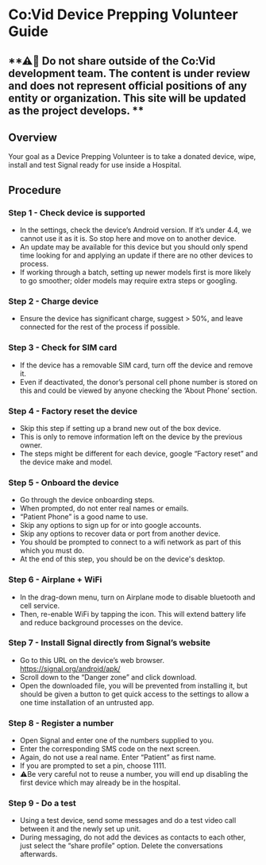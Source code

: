 # Co:Vid Device Prepping Volunteer Guide

## **⚠🛑 Do not share outside of the Co:Vid development team. The content is under review and does not represent official positions of any entity or organization. This site will be updated as the project develops. **

## Overview

Your goal as a Device Prepping Volunteer is to take a donated device, wipe, install and test Signal ready for use inside a Hospital.

## Procedure

### Step 1 - Check device is supported
- In the settings, check the device’s Android version. If it’s under 4.4, we cannot use it as it is. So stop here and move on to another device.
- An update may be available for this device but you should only spend time looking for and applying an update if there are no other devices to process.
- If working through a batch, setting up newer models first is more likely to go smoother; older models may require extra steps or googling.

### Step 2 - Charge device
- Ensure the device has significant charge, suggest > 50%, and leave connected for the rest of the process if possible.

### Step 3 - Check for SIM card
- If the device has a removable SIM card, turn off the device and remove it. 
- Even if deactivated, the donor’s personal cell phone number is stored on this and could be viewed by anyone checking the ‘About Phone’ section.

### Step 4 - Factory reset the device
- Skip this step if setting up a brand new out of the box device.
- This is only to remove information left on the device by the previous owner.
- The steps might be different for each device, google “Factory reset” and the device make and model.

### Step 5 - Onboard the device
- Go through the device onboarding steps.
- When prompted, do not enter real names or emails.
- “Patient Phone” is a good name to use.
- Skip any options to sign up for or into google accounts.
- Skip any options to recover data or port from another device.
- You should be prompted to connect to a wifi network as part of this which you must do.
- At the end of this step, you should be on the device's desktop.

### Step 6 - Airplane + WiFi
- In the drag-down menu, turn on Airplane mode to disable bluetooth and cell service.
- Then, re-enable WiFi by tapping the icon. This will extend battery life and reduce background processes on the device.

### Step 7 - Install Signal directly from Signal’s website
- Go to this URL on the device’s web browser. https://signal.org/android/apk/
- Scroll down to the “Danger zone” and click download.
- Open the downloaded file, you will be prevented from installing it, but should be given a button to get quick access to the settings to allow a one time installation of an untrusted app.

### Step 8 - Register a number
- Open Signal and enter one of the numbers supplied to you.
- Enter the corresponding SMS code on the next screen.
- Again, do not use a real name. Enter “Patient” as first name.
- If you are prompted to set a pin, choose 1111.
- ⚠️Be very careful not to reuse a number, you will end up disabling the first device which may already be in the hospital.

### Step 9 - Do a test
- Using a test device, send some messages and do a test video call between it and the newly set up unit.
- During messaging, do not add the devices as contacts to each other, just select the “share profile” option. Delete the conversations afterwards.
